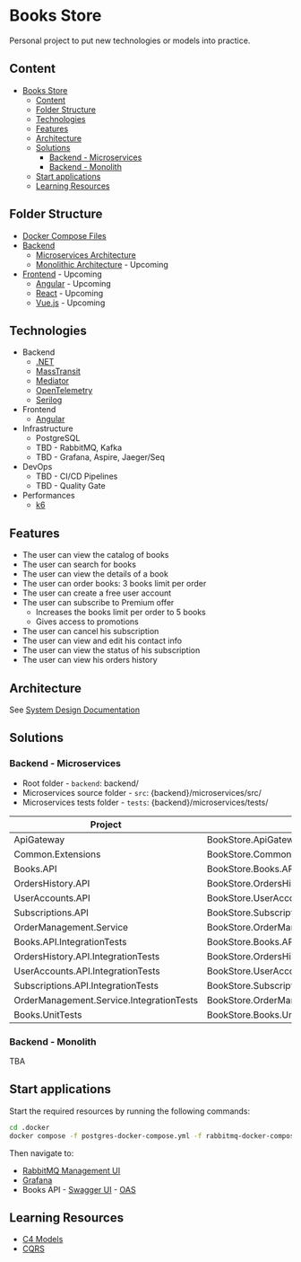 # Books Store

Personal project to put new technologies or models into practice.

## Content

- [Books Store](#books-store)
  - [Content](#content)
  - [Folder Structure](#folder-structure)
  - [Technologies](#technologies)
  - [Features](#features)
  - [Architecture](#architecture)
  - [Solutions](#solutions)
    - [Backend - Microservices](#backend---microservices)
    - [Backend - Monolith](#backend---monolith)
  - [Start applications](#start-applications)
  - [Learning Resources](#learning-resources)

## Folder Structure

- [Docker Compose Files](./.docker)
- [Backend](./backend)
  - [Microservices Architecture](./backend/microservices)
  - [Monolithic Architecture](./backend/monolithic) - Upcoming
- [Frontend](./frontend) - Upcoming
  - [Angular](./frontend/angular) - Upcoming
  - [React](./frontend/react) - Upcoming
  - [Vue.js](./frontend/vuejs) - Upcoming

## Technologies

- Backend
  - [.NET](https://dotnet.microsoft.com/en-us/)
  - [MassTransit](https://github.com/MassTransit/MassTransit)
  - [Mediator](https://github.com/martinothamar/Mediator)
  - [OpenTelemetry](https://github.com/open-telemetry/opentelemetry-dotnet-instrumentation)
  - [Serilog](https://github.com/serilog/serilog)
- Frontend
  - [Angular](https://angular.io/)
- Infrastructure
  - PostgreSQL
  - TBD - RabbitMQ, Kafka
  - TBD - Grafana, Aspire, Jaeger/Seq
- DevOps
  - TBD - CI/CD Pipelines
  - TBD - Quality Gate
- Performances
  - [k6](https://k6.io/)

## Features

- The user can view the catalog of books
- The user can search for books
- The user can view the details of a book
- The user can order books: 3 books limit per order
- The user can create a free user account
- The user can subscribe to Premium offer
  - Increases the books limit per order to 5 books
  - Gives access to promotions
- The user can cancel his subscription
- The user can view and edit his contact info
- The user can view the status of his subscription
- The user can view his orders history

## Architecture

See [System Design Documentation](./docs/system-design.md)

## Solutions

### Backend - Microservices

- Root folder - `backend`: backend/
- Microservices source folder - `src`: {backend}/microservices/src/
- Microservices tests folder - `tests`: {backend}/microservices/tests/


| Project | Assembly | Folder |
| ------------- | ------------- | ------------- |
| ApiGateway | BookStore.ApiGateway | {backend}/ApiGateway |
| Common.Extensions | BookStore.Common.Extensions | {backend}/Common/CommonExtensions |
| Books.API | BookStore.Books.API | {src}/Books.API |
| OrdersHistory.API | BookStore.OrdersHistory.API | {src}/OrdersHistory.API |
| UserAccounts.API | BookStore.UserAccounts.API | {src}/UserAccounts.API |
| Subscriptions.API | BookStore.Subscriptions.API | {src}/Subscriptions.API |
| OrderManagement.Service | BookStore.OrderManagement.Service | {src}/OrderManagement.Service |
| Books.API.IntegrationTests | BookStore.Books.API.IntegrationTests | {tests}/Books.API.IntegrationTests |
| OrdersHistory.API.IntegrationTests | BookStore.OrdersHistory.API.IntegrationTests | {tests}/OrdersHistory.API.IntegrationTests |
| UserAccounts.API.IntegrationTests | BookStore.UserAccounts.API.IntegrationTests | {tests}/UserAccounts.API.IntegrationTests |
| Subscriptions.API.IntegrationTests | BookStore.Subscriptions.API.IntegrationTests | {tests}/Subscriptions.API.IntegrationTests |
| OrderManagement.Service.IntegrationTests | BookStore.OrderManagement.Service.IntegrationTests | {tests}/OrderManagement.Service.IntegrationTests |
| Books.UnitTests | BookStore.Books.UnitTests | {tests}/Books.UnitTests |

### Backend - Monolith

TBA

## Start applications

Start the required resources by running the following commands:

```bash
cd .docker
docker compose -f postgres-docker-compose.yml -f rabbitmq-docker-compose.yml -f grafana-docker-compose.yml up
```
Then navigate to:
- [RabbitMQ Management UI](http://localhost:15672)
- [Grafana](http://localhost:3000)
- Books API - [Swagger UI](https://localhost:7141/swagger/index.html) - [OAS](https://localhost:7141/swagger/v1/swagger.json)

## Learning Resources

- [C4 Models](https://c4model.com/)
- [CQRS](https://martinfowler.com/bliki/CQRS.html)
